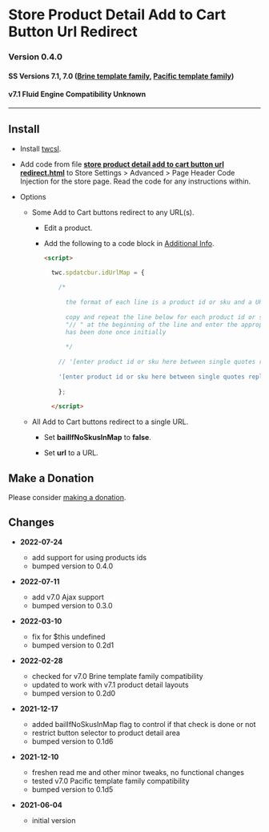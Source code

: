 # Store Product Detail Add to Cart Button Url Redirect

### Version 0.4.0

#### SS Versions 7.1, 7.0 ([Brine template family][1], [Pacific template family][2])

#### v7.1 Fluid Engine Compatibility Unknown

---

## Install

* Install [twcsl][3].
  
* Add code from file **[store product detail add to cart button url
  redirect.html][4]** to Store Settings > Advanced > Page Header Code Injection
  for the store page. Read the code for any instructions within.
  
* Options

  * Some Add to Cart buttons redirect to any URL(s).
  
    * Edit a product.
    
    * Add the following to a code block in [Additional Info][5].
      
      ```html
      <script>
      
        twc.spdatcbur.idUrlMap = {
        
          /*
          
            the format of each line is a product id or sku and a URL
            
            copy and repeat the line below for each product id or sku, remove the
            "// " at the beginning of the line and enter the appropriate data. this
            has been done once initially
            
            */
            
          // '[enter product id or sku here between single quotes replacing square brackets]' : '[enter url here between single quotes replacing square brackets]',
          
          '[enter product id or sku here between single quotes replacing square brackets]' : '[enter url here between single quotes replacing square brackets]',
          
          };
          
        </script>
      ```
      
  * All Add to Cart buttons redirect to a single URL.
  
    * Set **bailIfNoSkusInMap** to **false**.
    
    * Set **url** to a URL.
    
## Make a Donation

Please consider [making a donation][6].

## Changes

* **2022-07-24**

  * add support for using products ids
  * bumped version to 0.4.0
  
* **2022-07-11**

  * add v7.0 Ajax support
  * bumped version to 0.3.0
  
* **2022-03-10**

  * fix for $this undefined
  * bumped version to 0.2d1
  
* **2022-02-28**

  * checked for v7.0 Brine template family compatibility
  * updated to work with v7.1 product detail layouts
  * bumped version to 0.2d0
  
* **2021-12-17**

  * added bailIfNoSkusInMap flag to control if that check is done or not
  * restrict button selector to product detail area
  * bumped version to 0.1d6
  
* **2021-12-10**

  * freshen read me and other minor tweaks, no functional changes
  * tested v7.0 Pacific template family compatibility
  * bumped version to 0.1d5
  
* **2021-06-04**

  * initial version

[1]: https://support.squarespace.com/hc/en-us/articles/212512738-Brine-template-family
[2]: https://support.squarespace.com/hc/en-us/articles/206545347
[3]: https://github.com/tomsWebConsulting/twcsl#install-options
[4]: store%20product%20detail%20add%20to%20cart%20button%20url%20redirect.html#L1
[5]: https://support.squarespace.com/hc/en-us/articles/206541037-Adding-additional-information-to-products
[6]: https://github.com/tomsWebConsulting/twcsl#make-a-donation
